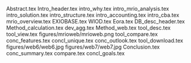 Abstract.tex
Intro_header.tex
intro_why.tex
intro_mrio_analysis.tex
intro_solution.tex
intro_structure.tex
intro_accounting.tex
intro_cba.tex
mrio_overview.tex
EXIOBASE.tex
WIOD.tex
Eora.tex
DB_desc_header.tex
Method_calculation.tex
dev_agg.tex
Method_web.tex
tool_desc.tex
tool_view.tex
figures/mrioweb/mrioweb.png
tool_compare.tex
conc_features.tex
concl_unique.tex
conc_outlook.tex
tool_download.tex
figures/web6/web6.jpg
figures/web7/web7.jpg
Conclusion.tex
conc_summary.tex
compare.tex
concl_goals.tex